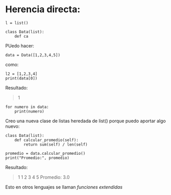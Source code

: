 # Herencia directa:

```
l = list()

class Data(list):
    def ca
```
PUedo hacer:
```
data = Data([1,2,3,4,5])
```
como:
```
l2 = [1,2,3,4]
print(data[0])
```
Resultado:
> 1
```
for numero in data:
    print(numero)
```
Creo una nueva clase de listas heredada de list() porque puedo aportar algo nuevo:
```
class Data(list):
    def calcular_promedio(self):
        return sum(self) / len(self)
```
```
promedio = data.calcular_promedio()
print("Promedio:", promedio)
```
Resultado:

> 1
> 1
> 2
> 3
> 4
> 5
> Promedio: 3.0

Esto en otros lenguajes se llaman *funciones extendidas*
